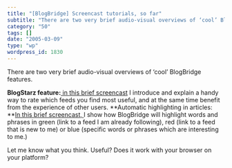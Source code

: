 ```yaml
---
title: "[BlogBridge] Screencast tutorials, so far"
subtitle: "There are two very brief audio-visual overviews of ‘cool’ BlogBridge features."
category: "50"
tags: []
date: "2005-03-09"
type: "wp"
wordpress_id: 1830
---
```

There are two very brief audio-visual overviews of ‘cool’ BlogBridge features.

**BlogStarz feature:**[ in this brief screencast](http://www.blogbridge.com/movies/overview.mov) I introduce and explain a handy way to rate which feeds you find most useful, and at the same time benefit from the experience of other users.
**Automatic highlighting in articles: **[In this brief screencast, ](http://www.blogbridge.com/movies/highlights.mov)I show how BlogBridge will highlight words and phrases in green (link to a feed I am already following), red (link to a feed that is new to me) or blue (specific words or phrases which are interesting to me.)

Let me know what you think. Useful? Does it work with your browser on your platform?